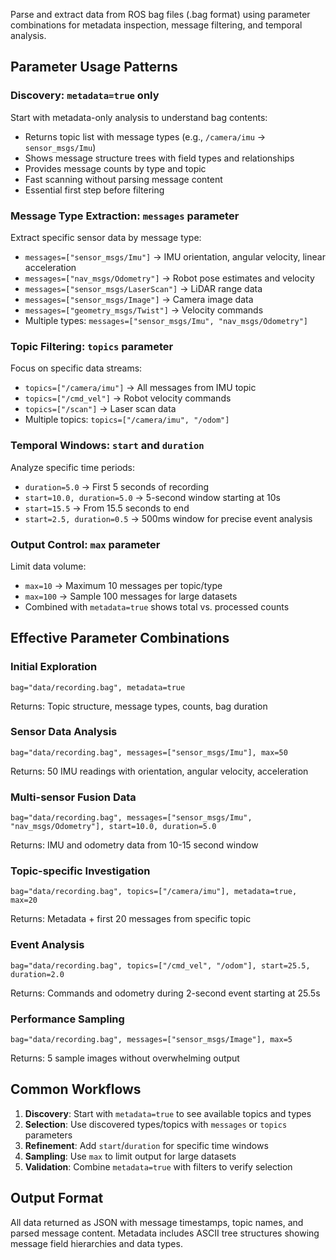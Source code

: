 Parse and extract data from ROS bag files (.bag format) using parameter combinations for metadata inspection, message filtering, and temporal analysis.

## Parameter Usage Patterns

### Discovery: `metadata=true` only
Start with metadata-only analysis to understand bag contents:
- Returns topic list with message types (e.g., `/camera/imu` → `sensor_msgs/Imu`)
- Shows message structure trees with field types and relationships
- Provides message counts by type and topic
- Fast scanning without parsing message content
- Essential first step before filtering

### Message Type Extraction: `messages` parameter
Extract specific sensor data by message type:
- `messages=["sensor_msgs/Imu"]` → IMU orientation, angular velocity, linear acceleration
- `messages=["nav_msgs/Odometry"]` → Robot pose estimates and velocity
- `messages=["sensor_msgs/LaserScan"]` → LiDAR range data
- `messages=["sensor_msgs/Image"]` → Camera image data
- `messages=["geometry_msgs/Twist"]` → Velocity commands
- Multiple types: `messages=["sensor_msgs/Imu", "nav_msgs/Odometry"]`

### Topic Filtering: `topics` parameter
Focus on specific data streams:
- `topics=["/camera/imu"]` → All messages from IMU topic
- `topics=["/cmd_vel"]` → Robot velocity commands
- `topics=["/scan"]` → Laser scan data
- Multiple topics: `topics=["/camera/imu", "/odom"]`

### Temporal Windows: `start` and `duration`
Analyze specific time periods:
- `duration=5.0` → First 5 seconds of recording
- `start=10.0, duration=5.0` → 5-second window starting at 10s
- `start=15.5` → From 15.5 seconds to end
- `start=2.5, duration=0.5` → 500ms window for precise event analysis

### Output Control: `max` parameter
Limit data volume:
- `max=10` → Maximum 10 messages per topic/type
- `max=100` → Sample 100 messages for large datasets
- Combined with `metadata=true` shows total vs. processed counts

## Effective Parameter Combinations

### Initial Exploration
```
bag="data/recording.bag", metadata=true
```
Returns: Topic structure, message types, counts, bag duration

### Sensor Data Analysis
```
bag="data/recording.bag", messages=["sensor_msgs/Imu"], max=50
```
Returns: 50 IMU readings with orientation, angular velocity, acceleration

### Multi-sensor Fusion Data
```
bag="data/recording.bag", messages=["sensor_msgs/Imu", "nav_msgs/Odometry"], start=10.0, duration=5.0
```
Returns: IMU and odometry data from 10-15 second window

### Topic-specific Investigation
```
bag="data/recording.bag", topics=["/camera/imu"], metadata=true, max=20
```
Returns: Metadata + first 20 messages from specific topic

### Event Analysis
```
bag="data/recording.bag", topics=["/cmd_vel", "/odom"], start=25.5, duration=2.0
```
Returns: Commands and odometry during 2-second event starting at 25.5s

### Performance Sampling
```
bag="data/recording.bag", messages=["sensor_msgs/Image"], max=5
```
Returns: 5 sample images without overwhelming output

## Common Workflows

1. **Discovery**: Start with `metadata=true` to see available topics and types
2. **Selection**: Use discovered types/topics with `messages` or `topics` parameters
3. **Refinement**: Add `start`/`duration` for specific time windows
4. **Sampling**: Use `max` to limit output for large datasets
5. **Validation**: Combine `metadata=true` with filters to verify selection

## Output Format
All data returned as JSON with message timestamps, topic names, and parsed message content. Metadata includes ASCII tree structures showing message field hierarchies and data types.